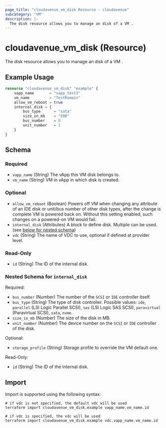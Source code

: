 ```yaml
---
page_title: "cloudavenue_vm_disk Resource - cloudavenue"
subcategory: "VM"
description: |-
  The disk resource allows you to manage an disk of a VM .
---
```


# cloudavenue_vm_disk (Resource)

The disk resource allows you to manage an disk of a VM .

## Example Usage

```terraform
resource "cloudavenue_vm_disk" "example" {
	vapp_name       = "vapp_test3"
	vm_name         = "TestRomain"
	allow_vm_reboot = true
	internal_disk = {
		bus_type      = "sata"
		size_in_mb    = "500"
		bus_number    = 0
		unit_number   = 1
	}
}
```

<!-- schema generated by tfplugindocs -->
## Schema

### Required

- `vapp_name` (String) The vApp this VM disk belongs to.
- `vm_name` (String) VM in vApp in which disk is created.

### Optional

- `allow_vm_reboot` (Boolean) Powers off VM when changing any attribute of an IDE disk or unit/bus number of other disk types, after the change is complete VM is powered back on. Without this setting enabled, such changes on a powered-on VM would fail.
- `internal_disk` (Attributes) A block to define disk. Multiple can be used. (see [below for nested schema](#nestedatt--internal_disk))
- `vdc` (String) The name of VDC to use, optional if defined at provider level.

### Read-Only

- `id` (String) The ID of the internal disk.

<a id="nestedatt--internal_disk"></a>
### Nested Schema for `internal_disk`

Required:

- `bus_number` (Number) The number of the `SCSI` or `IDE` controller itself.
- `bus_type` (String) The type of disk controller. Possible values: `ide`, `parallel` (LSI Logic Parallel SCSI), `sas` (LSI Logic SAS SCSI), `paravirtual` (Paravirtual SCSI), `sata`, `nvme`.
- `size_in_mb` (Number) The size of the disk in MB.
- `unit_number` (Number) The device number on the `SCSI` or `IDE` controller of the disk.

Optional:

- `storage_profile` (String) Storage profile to override the VM default one.

Read-Only:

- `id` (String) The ID of the internal disk.

## Import

Import is supported using the following syntax:
```shell
# if vdc is not specified, the default vdc will be used
terraform import cloudavenue_vm_disk.example vapp_name.vm_name.id

# if vdc is specified, the vdc will be used
terraform import cloudavenue_vm_disk.example vdc.vapp_name.vm_name.id
```